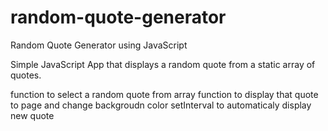 # random-quote-generator
 Random Quote Generator using JavaScript

Simple JavaScript App that displays a random quote from a static array of quotes.

function to select a random quote from array
function to display that quote to page and change backgroudn color
setInterval to automaticaly display new quote
